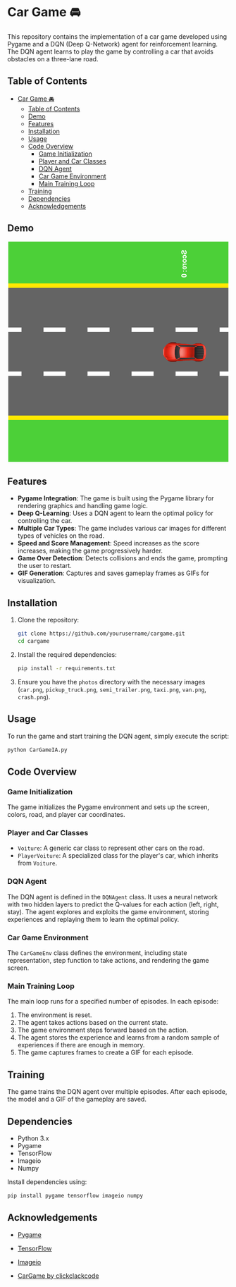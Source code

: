 # Car Game 🚘

This repository contains the implementation of a car game developed using Pygame and a DQN (Deep Q-Network) agent for reinforcement learning. The DQN agent learns to play the game by controlling a car that avoids obstacles on a three-lane road.
## Table of Contents

- [Car Game 🚘](#car-game-)
  - [Table of Contents](#table-of-contents)
  - [Demo](#demo)
  - [Features](#features)
  - [Installation](#installation)
  - [Usage](#usage)
  - [Code Overview](#code-overview)
    - [Game Initialization](#game-initialization)
    - [Player and Car Classes](#player-and-car-classes)
    - [DQN Agent](#dqn-agent)
    - [Car Game Environment](#car-game-environment)
    - [Main Training Loop](#main-training-loop)
  - [Training](#training)
  - [Dependencies](#dependencies)
  - [Acknowledgements](#acknowledgements)

## Demo
<p align="center">
  <img src="gif/training_episode_10.gif" alt="Gif of CarGame">
</p>

## Features

- **Pygame Integration**: The game is built using the Pygame library for rendering graphics and handling game logic.
- **Deep Q-Learning**: Uses a DQN agent to learn the optimal policy for controlling the car.
- **Multiple Car Types**: The game includes various car images for different types of vehicles on the road.
- **Speed and Score Management**: Speed increases as the score increases, making the game progressively harder.
- **Game Over Detection**: Detects collisions and ends the game, prompting the user to restart.
- **GIF Generation**: Captures and saves gameplay frames as GIFs for visualization.

## Installation

1. Clone the repository:
    ```bash
    git clone https://github.com/yourusername/cargame.git
    cd cargame
    ```

2. Install the required dependencies:
    ```bash
    pip install -r requirements.txt
    ```

3. Ensure you have the `photos` directory with the necessary images (`car.png`, `pickup_truck.png`, `semi_trailer.png`, `taxi.png`, `van.png`, `crash.png`).

## Usage

To run the game and start training the DQN agent, simply execute the script:

```bash
python CarGameIA.py
```

## Code Overview

### Game Initialization

The game initializes the Pygame environment and sets up the screen, colors, road, and player car coordinates.

### Player and Car Classes

- `Voiture`: A generic car class to represent other cars on the road.
- `PlayerVoiture`: A specialized class for the player's car, which inherits from `Voiture`.

### DQN Agent

The DQN agent is defined in the `DQNAgent` class. It uses a neural network with two hidden layers to predict the Q-values for each action (left, right, stay). The agent explores and exploits the game environment, storing experiences and replaying them to learn the optimal policy.

### Car Game Environment

The `CarGameEnv` class defines the environment, including state representation, step function to take actions, and rendering the game screen.

### Main Training Loop

The main loop runs for a specified number of episodes. In each episode:
1. The environment is reset.
2. The agent takes actions based on the current state.
3. The game environment steps forward based on the action.
4. The agent stores the experience and learns from a random sample of experiences if there are enough in memory.
5. The game captures frames to create a GIF for each episode.

## Training

The game trains the DQN agent over multiple episodes. After each episode, the model and a GIF of the gameplay are saved.

## Dependencies

- Python 3.x
- Pygame
- TensorFlow
- Imageio
- Numpy

Install dependencies using:
```bash
pip install pygame tensorflow imageio numpy
```

## Acknowledgements

- [Pygame](https://www.pygame.org/)
- [TensorFlow](https://www.tensorflow.org/)
- [Imageio](https://imageio.github.io/)

- [CarGame by clickclackcode](https://github.com/clickclackcode/python-car-game.git)
